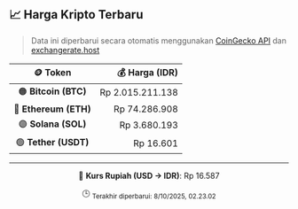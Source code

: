 

<!-- HARGA_KRIPTO -->
## 📈 Harga Kripto Terbaru

> Data ini diperbarui secara otomatis menggunakan [CoinGecko API](https://www.coingecko.com/) dan [exchangerate.host](https://exchangerate.host/)

<div align="center">

| 🪙 Token | 💰 Harga (IDR) |
|:------:|---------------:|
| 🟠 **Bitcoin (BTC)**   | Rp 2.015.211.138 |
| 🔵 **Ethereum (ETH)**  | Rp 74.286.908 |
| 🟣 **Solana (SOL)**    | Rp 3.680.193 |
| 🟢 **Tether (USDT)**   | Rp 16.601 |

---

💱 **Kurs Rupiah (USD → IDR)**: Rp 16.587

🕒 <sub>Terakhir diperbarui: 8/10/2025, 02.23.02</sub>

</div>
<!-- /HARGA_KRIPTO -->